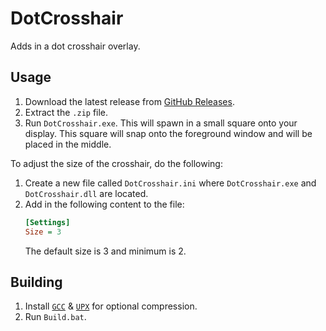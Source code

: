 # DotCrosshair
 Adds in a dot crosshair overlay.

## Usage
1. Download the latest release from [GitHub Releases](https://github.com/Aetopia/ZetaLoader/releases/latest).
2. Extract the `.zip` file.
3. Run `DotCrosshair.exe`.
    This will spawn in a small square onto your display.
    This square will snap onto the foreground window and will be placed in the middle.

To adjust the size of the crosshair, do the following:
1. Create a new file called `DotCrosshair.ini` where `DotCrosshair.exe` and `DotCrosshair.dll` are located.
2. Add in the following content to the file:
    ```ini
    [Settings]
    Size = 3
    ```
    The default size is 3 and minimum is 2.

## Building
1. Install [`GCC`](https://github.com/brechtsanders/winlibs_mingw/latest) & [`UPX`](https://upx.github.io/) for optional compression.
2. Run `Build.bat`.
